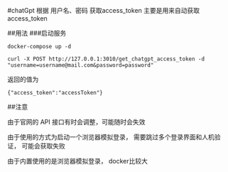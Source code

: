 

#chatGpt 根据 用户名、密码 获取access_token 主要是用来自动获取access_token



##用法
###启动服务
```
docker-compose up -d
```

```
curl -X POST http://127.0.0.1:3010/get_chatgpt_access_token -d "username=username@mail.com&password=password"
```

返回的值为
```
{"access_token":"accessToken"}
```

##注意

由于官网的 API 接口有时会调整，可能随时会失效

由于使用的方式为启动一个浏览器模拟登录， 需要跳过多个登录界面和人机验证， 可能会获取失败

由于内置使用的是浏览器模拟登录， docker比较大

